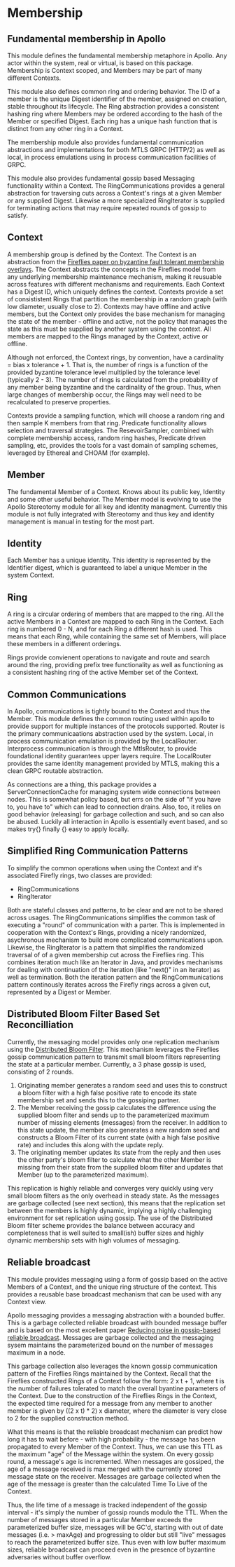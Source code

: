 # Membership

## Fundamental membership in Apollo

This module defines the fundamental membership metaphore in Apollo.  Any actor within the system, real or virtual, is based on this package.  Membership is Context scoped, and Members may be part of many different Contexts.

This module also defines common ring and ordering behavior.  The ID of a member is the unique Digest identifier of the member, assigned on creation, stable throughout its lifecycle.  The Ring abstraction provides a consistent hashing ring where Members may be ordered according to the hash of the Member or specified Digest.  Each ring has a unique hash function that is distinct from any other ring in a Context.

The membership module also provides fundamental communication abstractions and implementations for both MTLS GRPC (HTTP/2) as well as local, in process emulations using in process communication facilities of GRPC.

This module also provides fundamental gossip based Messaging functionality within a Context.  The RingCommunications provides a general abstraction for traversing cuts across a Context's rings at a given Member or any supplied Digest.  Likewise a more specialized RingIterator is supplied for terminating actions that may require repeated rounds of gossip to satisfy.

## Context

A membership group is defined by the Context. The Context is an abstraction from the [Fireflies paper on byzantine fault tolerant membership overlays](https://ymsir.com/papers/fireflies-tocs.pdf).  The Context abstracts the concepts in the Fireflies model from any underlying membership maintenance mechanism, making it reusuable across features with different mechanisms and requirements.  Each Context has a Digest ID, which uniquely defines the context.  Contexts provide a set of consististent Rings that partition the membership in a random graph (with low diameter, usually close to 2).  Contexts may have offline and active members, but the Context only provides the base mechanism for managing the state of the member - offline and active, not the policy that manages the state as this must be supplied by another system using the context.  All members are mapped to the Rings managed by the Context, active or offline.

Although not enforced, the Context rings, by convention, have a cardinality = bias x tolerance + 1.  That is, the number of rings is a function of the provided byzantine tolerance level multiplied by the tolerance level (typically 2 - 3).  The number of rings is calculated from the probability of any member being byzantine and the cardinality of the group.  Thus, when large changes of membership occur, the Rings may well need to be recalculated to preserve properties.

Contexts provide a sampling function, which will choose a random ring and then sample K members from that ring.  Predicate functionality allows selection and traversal strategies.  The ResevoirSampler, combined with complete membership access, random ring hashes, Predicate driven sampling, etc, provides the tools for a vast domain of sampling schemes, leveraged by Ethereal and CHOAM (for example).

## Member

The fundamental Member of a Context.  Knows about its public key, Identity and some other useful behavior.  The Member model is evolving to use the Apollo Stereotomy module for all key and identity managment.  Currently this module is not fully integrated with Stereotomy and thus key and identity management is manual in testing for the most part.

## Identity

Each Member has a unique identity.  This identity is represented by the Identifier digest, which is guaranteed to label a unique Member in the system Context.

## Ring

A ring is a circular ordering of members that are mapped to the ring.  All the active Members in a Context are mapped to each Ring in the Context.  Each ring is numbered 0 - N, and for each Ring a different hash is used.  This means that each Ring, while containing the same set of Members, will place these members in a different orderings.

Rings provide convienent operations to navigate and route and search around the ring, providing prefix tree functionality as well as functioning as a consistent hashing ring of the active Member set of the Context.

## Common Communications

In Apollo, communications is tightly bound to the Context and thus the Member.  This module defines the common routing used within apollo to provide support for multiple instances of the protocols supported.
Router is the primary communicaations abstraction used by the system.  Local, in process communication emulation is provided by the LocalRouter.  Interprocess communication is through the MtlsRouter, to provide
foundational identity guarantees upper layers require.  The LocalRouter provides the same identity management provided by MTLS, making this a clean GRPC routable abstraction.

As connections are a thing, this package provides a ServerConnectionCache for managing system wide connections between nodes.  This is somewhat policy based, but errs on the side of "if you have to, you have to"
which can lead to connection drains.  Also, too, it relies on good behavior (releasing) for garbage collection and such, and so can also be abused.  Luckily all interaction in Apollo is essentially
event based, and so makes try{} finally {} easy to apply locally.

## Simplified Ring Communication Patterns

To simplify the common operations when using the Context and it's associated Firefly rings, two classes are provided:

- RingCommunications
- RingIterator

Both are stateful classes and patterns, to be clear and are not to be shared across usages.  The RingCommunications simplifies the common task of executing a "round" of communication with a parter.  This is implemented in cooperation with the Context's Rings, providing a nicely randomized, asychronous mechanism to build more complicated communications upon.  Likewise, the RingIterator is a pattern that simplifies the randomized traversal of of a given membership cut across the Fireflies ring.  This combines iteration much like an Iterator in Java, and provides mechanisms for dealing with continuation of the iteration (like "next()" in an iterator) as well as termination.  Both the iteration pattern  and the RingCommunications pattern continously iterates across the Firefly rings across a given cut, represented by a Digest or Member.

## Distributed Bloom Filter Based Set Reconcilliation

Currently, the messaging model provides only one replication mechanism using the [Distributed Bloom Filter](https://arxiv.org/abs/1910.07782).  This mechanism leverages the Fireflies gossip communication pattern to transmit small bloom filters representing the state at a particular member.   Currently, a 3 phase gossip is used, consisting of 2 rounds. 

  1. Originating member generates a random seed and uses this to construct a bloom filter with a high false positive rate to encode its state membership set and sends this to the gossiping partner.
  2. The Member receiving the gossip calculates the difference using the supplied bloom filter and sends up to the parameterized maximum number of missing elements (messages) from the receiver.  In addition to this state update, the member also generates a new random seed and constructs a Bloom Filter of its current state (with a high false positive rate) and includes this along with the update reply.
  3. The originating member updates its state from the reply and then uses the other party's bloom filter to calculate what the other Member is missing from their state from the supplied bloom filter and updates that Member (up to the parameterized maximum).

This replication is highly reliable and converges very quickly using very small bloom filters as the only overhead in steady state.  As the messages are garbage collected (see next section), this means that the replication set between the members is highly dynamic, implying a highly challenging environment for set replication using gossip.  The use of the Distributed Bloom filter scheme provides the balance between accuracy and completeness that is well suited to small(ish) buffer sizes and highly dynamic membership sets with high volumes of messaging.

## Reliable broadcast

This module provides messaging using a form of gossip based on the active Members of a Context, and the unique ring structure of the context.  This provides a reusable base broadcast mechanism that can be used with any Context view.

Apollo messaging provides a messaging abstraction with a bounded buffer.  This is a garbage collected reliable broadcast with bounded message buffer and is based on the most excellent paper [Reducing noise in gossip-based reliable broadcast](https://citeseerx.ist.psu.edu/viewdoc/summary?doi=10.1.1.575.3297).  Messages are garbage collected and the messaging sysem maintains the parameterized bound on the number of messages maximum in a node.

This garbage collection also leverages the known gossip communication pattern of the Fireflies Rings maintained by the Context.  Recall that the Fireflies constructed Rings of a Context follow the form: 2 x t + 1, where t is the number of failures tolerated to match the overall byantine parameters of the Context.  Due to the construction of the Fireflies Rings in the Context, the expected time required for a message from any member to another member is given by ((2 x t) * 2) x diameter, where the diameter is very close to 2 for the supplied construction method.

What this means is that the reliable broadcast mechanism can predict how long it has to wait before - with high probability - the message has been propagated to every Member of the Context.  Thus, we can use this TTL as the maximum "age" of the Message within the system.  On every gossip round, a message's age is incremented.  When messages are gossiped, the age of a message received is max merged with the currently stored message state on the receiver.  Messages are garbage collected when the age of the message is greater than the calculated Time To Live of the Context.

Thus, the life time of a message is tracked independent of the gossip interval - it's simply the number of gossip rounds modulo the TTL.  When the number of messages stored in a particular Member exceeds the parameterized buffer size, messages will be GC'd, starting with out of date messages (i.e. > maxAge) and progressing to older but still "live" messages to reach the parameterized buffer size.  Thus even with low buffer maximum sizes, reliable broadcast can proceed even in the presence of byzantine adversaries without buffer overflow.
